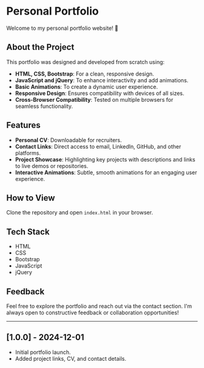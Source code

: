 # Personal Portfolio

Welcome to my personal portfolio website! 🌟

## About the Project
This portfolio was designed and developed from scratch using:
- **HTML, CSS, Bootstrap**: For a clean, responsive design.
- **JavaScript and jQuery**: To enhance interactivity and add animations.
- **Basic Animations**: To create a dynamic user experience.
- **Responsive Design**: Ensures compatibility with devices of all sizes.
- **Cross-Browser Compatibility**: Tested on multiple browsers for seamless functionality.

## Features
- **Personal CV**: Downloadable for recruiters.
- **Contact Links**: Direct access to email, LinkedIn, GitHub, and other platforms.
- **Project Showcase**: Highlighting key projects with descriptions and links to live demos or repositories.
- **Interactive Animations**: Subtle, smooth animations for an engaging user experience.

## How to View
Clone the repository and open `index.html` in your browser.

## Tech Stack
- HTML
- CSS
- Bootstrap
- JavaScript
- jQuery

## Feedback
Feel free to explore the portfolio and reach out via the contact section. I'm always open to constructive feedback or collaboration opportunities!

---

## [1.0.0] - 2024-12-01
- Initial portfolio launch.
- Added project links, CV, and contact details.
